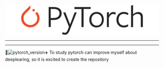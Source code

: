 ![PyTorch Logo](https://github.com/luo-hao-striver/my-pytorch-tutorial/blob/main/docs/imgs/pytorch-logo-dark.png)
****
--------------------------------------------------------------------------------
:rocket:![pytorch_version](https://img.shields.io/badge/pytorch-%3E%3D1.12-red):airplane:
To study pytorch can improve myself about deeplearing, so it is excited to create the repository
